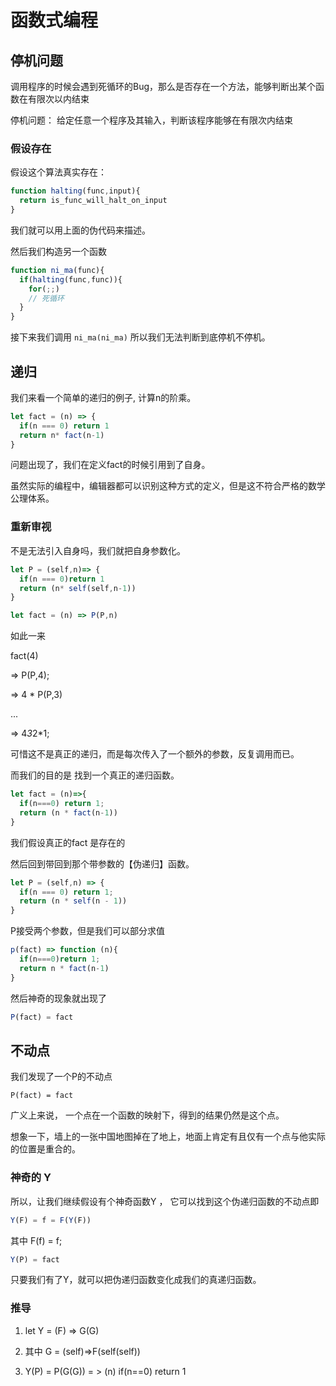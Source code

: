 # 函数式编程


## 停机问题

调用程序的时候会遇到死循环的Bug，那么是否存在一个方法，能够判断出某个函数在有限次以内结束

停机问题： 给定任意一个程序及其输入，判断该程序能够在有限次内结束

### 假设存在

假设这个算法真实存在：

``` js
function halting(func,input){
  return is_func_will_halt_on_input
}
```

我们就可以用上面的伪代码来描述。

然后我们构造另一个函数

``` js
function ni_ma(func){
  if(halting(func,func)){
    for(;;)
    // 死循环
  }
}

```

接下来我们调用 `ni_ma(ni_ma)` 所以我们无法判断到底停机不停机。


## 递归

我们来看一个简单的递归的例子, 计算n的阶乘。

``` js
let fact = (n) => {
  if(n === 0) return 1
  return n* fact(n-1)
}
```

问题出现了，我们在定义fact的时候引用到了自身。

虽然实际的编程中，编辑器都可以识别这种方式的定义，但是这不符合严格的数学公理体系。



### 重新审视

不是无法引入自身吗，我们就把自身参数化。

```js
let P = (self,n)=> {
  if(n === 0)return 1
  return (n* self(self,n-1))
}

let fact = (n) => P(P,n)

```

如此一来

fact(4)

=> P(P,4);

=> 4 * P(P,3)

...

=> 4*3*2*1;



可惜这不是真正的递归，而是每次传入了一个额外的参数，反复调用而已。

而我们的目的是 找到一个真正的递归函数。

``` js
let fact = (n)=>{
  if(n===0) return 1;
  return (n * fact(n-1))
}
```

我们假设真正的fact 是存在的 

然后回到带回到那个带参数的【伪递归】函数。

``` js
let P = (self,n) => {
  if(n === 0) return 1;
  return (n * self(n - 1))
}

```

P接受两个参数，但是我们可以部分求值

``` js
p(fact) => function (n){
  if(n===0)return 1;
  return n * fact(n-1)
}
```

然后神奇的现象就出现了


``` js
P(fact) = fact
```

## 不动点

我们发现了一个P的不动点

`P(fact) = fact`

广义上来说， 一个点在一个函数的映射下，得到的结果仍然是这个点。

想象一下，墙上的一张中国地图掉在了地上，地面上肯定有且仅有一个点与他实际的位置是重合的。




### 神奇的 Y

所以，让我们继续假设有个神奇函数Y ， 它可以找到这个伪递归函数的不动点即

``` js
Y(F) = f = F(Y(F))
```

其中 F(f) = f;

``` js
Y(P) = fact
```
只要我们有了Y，就可以把伪递归函数变化成我们的真递归函数。

### 推导

1. let Y = (F) => G(G)

2. 其中 G = (self)=>F(self(self))

3. Y(P) = P(G(G)) = > (n) if(n==0) return 1 
